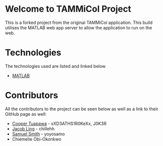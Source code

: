 # Welcome to TAMMiCol Project
This is a forked project from the original TAMMiCol application. This build utilises the MATLAB web app server to allow the application to run on the web.

# Technologies
The technologies used are listed and linked below
  * [MATLAB](https://au.mathworks.com/products/matlab.html)

# Contributors
All the contributors to the project can be seen below as well as a link to their GitHub page as well:
* [Cooper Tuapawa](https://github.com/xXD3ATHS1R0KeXx) - xXD3ATHS1R0KeXx, J0K3R
* [Jacob Ling](https://github.com/chillehh) - chillehh
* [Samuel Smith](https://github.com/yoyosamo) - yoyosamo
* Chiemelie Obi-Okonkwo